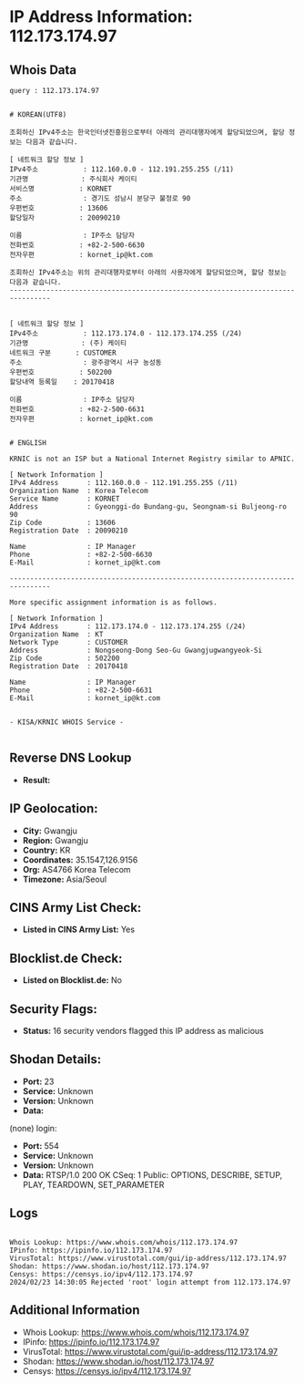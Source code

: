 # IP Address Information: 112.173.174.97

## Whois Data
```
query : 112.173.174.97


# KOREAN(UTF8)

조회하신 IPv4주소는 한국인터넷진흥원으로부터 아래의 관리대행자에게 할당되었으며, 할당 정보는 다음과 같습니다.

[ 네트워크 할당 정보 ]
IPv4주소           : 112.160.0.0 - 112.191.255.255 (/11)
기관명             : 주식회사 케이티
서비스명           : KORNET
주소               : 경기도 성남시 분당구 불정로 90
우편번호           : 13606
할당일자           : 20090210

이름               : IP주소 담당자
전화번호           : +82-2-500-6630
전자우편           : kornet_ip@kt.com

조회하신 IPv4주소는 위의 관리대행자로부터 아래의 사용자에게 할당되었으며, 할당 정보는 다음과 같습니다.
--------------------------------------------------------------------------------


[ 네트워크 할당 정보 ]
IPv4주소           : 112.173.174.0 - 112.173.174.255 (/24)
기관명             : (주) 케이티
네트워크 구분      : CUSTOMER
주소               : 광주광역시 서구 농성동
우편번호           : 502200
할당내역 등록일    : 20170418

이름               : IP주소 담당자
전화번호           : +82-2-500-6631
전자우편           : kornet_ip@kt.com


# ENGLISH

KRNIC is not an ISP but a National Internet Registry similar to APNIC.

[ Network Information ]
IPv4 Address       : 112.160.0.0 - 112.191.255.255 (/11)
Organization Name  : Korea Telecom
Service Name       : KORNET
Address            : Gyeonggi-do Bundang-gu, Seongnam-si Buljeong-ro 90
Zip Code           : 13606
Registration Date  : 20090210

Name               : IP Manager
Phone              : +82-2-500-6630
E-Mail             : kornet_ip@kt.com

--------------------------------------------------------------------------------

More specific assignment information is as follows.

[ Network Information ]
IPv4 Address       : 112.173.174.0 - 112.173.174.255 (/24)
Organization Name  : KT
Network Type       : CUSTOMER
Address            : Nongseong-Dong Seo-Gu Gwangjugwangyeok-Si
Zip Code           : 502200
Registration Date  : 20170418

Name               : IP Manager
Phone              : +82-2-500-6631
E-Mail             : kornet_ip@kt.com


- KISA/KRNIC WHOIS Service -


```
## Reverse DNS Lookup
- **Result:** 

## IP Geolocation:
- **City:** Gwangju
- **Region:** Gwangju
- **Country:** KR
- **Coordinates:** 35.1547,126.9156
- **Org:** AS4766 Korea Telecom
- **Timezone:** Asia/Seoul

## CINS Army List Check:
- **Listed in CINS Army List:** 
Yes

## Blocklist.de Check:
- **Listed on Blocklist.de:** 
No

## Security Flags:
- **Status:** 16 security vendors flagged this IP address as malicious

## Shodan Details:
- **Port:** 23
- **Service:** Unknown
- **Version:** Unknown
- **Data:** 
(none) login: 

- **Port:** 554
- **Service:** Unknown
- **Version:** Unknown
- **Data:** RTSP/1.0 200 OK
CSeq: 1
Public: OPTIONS, DESCRIBE, SETUP, PLAY, TEARDOWN, SET_PARAMETER



## Logs
```

Whois Lookup: https://www.whois.com/whois/112.173.174.97
IPinfo: https://ipinfo.io/112.173.174.97
VirusTotal: https://www.virustotal.com/gui/ip-address/112.173.174.97
Shodan: https://www.shodan.io/host/112.173.174.97
Censys: https://censys.io/ipv4/112.173.174.97
2024/02/23 14:30:05 Rejected 'root' login attempt from 112.173.174.97

```
## Additional Information
- Whois Lookup: https://www.whois.com/whois/112.173.174.97
- IPinfo: https://ipinfo.io/112.173.174.97
- VirusTotal: https://www.virustotal.com/gui/ip-address/112.173.174.97
- Shodan: https://www.shodan.io/host/112.173.174.97
- Censys: https://censys.io/ipv4/112.173.174.97

